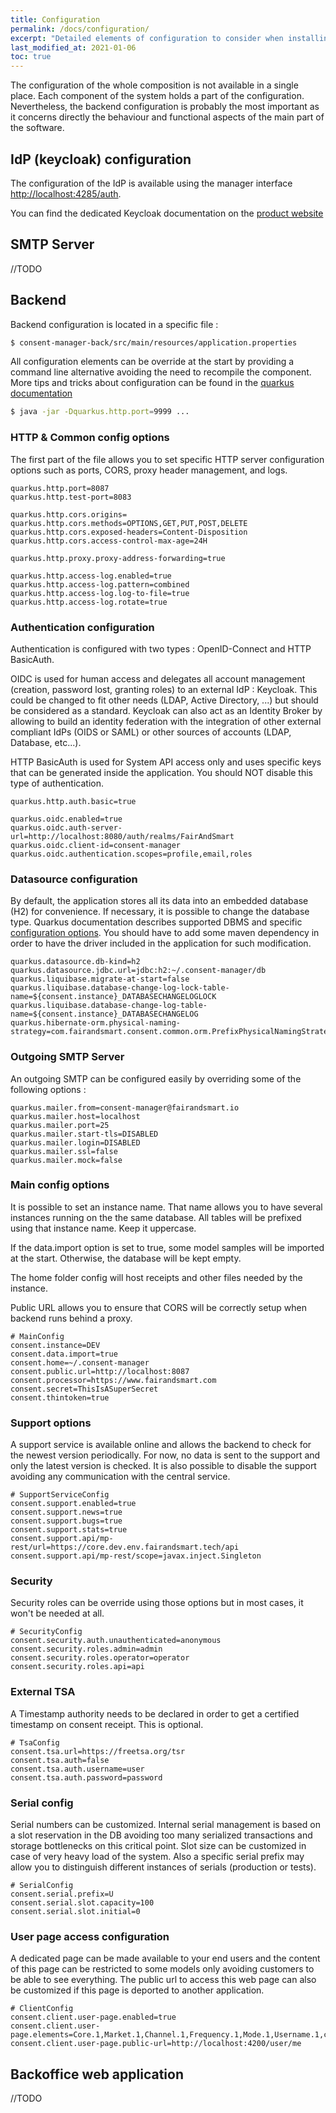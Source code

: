 ```yaml
---
title: Configuration
permalink: /docs/configuration/
excerpt: "Detailed elements of configuration to consider when installing Right Consents"
last_modified_at: 2021-01-06
toc: true
---
```


The configuration of the whole composition is not available in a single place. Each component of the system holds a part of the configuration. Nevertheless, the backend configuration is probably the most important as it concerns directly the behaviour and functional aspects of the main part of the software.

## IdP (keycloak) configuration

The configuration of the IdP is available using the manager interface <http://localhost:4285/auth>.

You can find the dedicated Keycloak documentation on the [product website](https://www.keycloak.org/docs/latest/server_admin/index.html)

## SMTP Server

//TODO

## Backend

Backend configuration is located in a specific file : 

```bash
$ consent-manager-back/src/main/resources/application.properties
```

All configuration elements can be override at the start by providing a command line alternative avoiding the need to recompile the component. More tips and tricks about configuration can be found in the [quarkus documentation](https://quarkus.io/guides/config#overriding-properties-at-runtime) 

```bash
$ java -jar -Dquarkus.http.port=9999 ...
```

### HTTP & Common config options

The first part of the file allows you to set specific HTTP server configuration options such as ports, CORS, proxy header management, and logs.

```properties
quarkus.http.port=8087
quarkus.http.test-port=8083

quarkus.http.cors.origins=
quarkus.http.cors.methods=OPTIONS,GET,PUT,POST,DELETE
quarkus.http.cors.exposed-headers=Content-Disposition
quarkus.http.cors.access-control-max-age=24H

quarkus.http.proxy.proxy-address-forwarding=true

quarkus.http.access-log.enabled=true
quarkus.http.access-log.pattern=combined
quarkus.http.access-log.log-to-file=true
quarkus.http.access-log.rotate=true
```

### Authentication configuration

Authentication is configured with two types : OpenID-Connect and HTTP BasicAuth. 

OIDC is used for human access and delegates all account management (creation, password lost, granting roles) to an external IdP : Keycloak. This could be changed to fit other needs (LDAP, Active Directory, ...) but should be considered as a standard. Keycloak can also act as an Identity Broker by allowing to build an identity federation with the integration of other external compliant IdPs (OIDS or SAML) or other sources of accounts (LDAP, Database, etc...).

HTTP BasicAuth is used for System API access only and uses specific keys that can be generated inside the application. You should NOT disable this type of authentication.

```properties
quarkus.http.auth.basic=true

quarkus.oidc.enabled=true
quarkus.oidc.auth-server-url=http://localhost:8080/auth/realms/FairAndSmart
quarkus.oidc.client-id=consent-manager
quarkus.oidc.authentication.scopes=profile,email,roles
```

### Datasource configuration

By default, the application stores all its data into an embedded database (H2) for convenience. If necessary, it is possible to change the database type. Quarkus documentation describes supported DBMS and specific [configuration options](https://quarkus.io/guides/datasource). You should have to add some maven dependency in order to have the driver included in the application for such modification. 

```properties
quarkus.datasource.db-kind=h2
quarkus.datasource.jdbc.url=jdbc:h2:~/.consent-manager/db
quarkus.liquibase.migrate-at-start=false
quarkus.liquibase.database-change-log-lock-table-name=${consent.instance}_DATABASECHANGELOGLOCK
quarkus.liquibase.database-change-log-table-name=${consent.instance}_DATABASECHANGELOG
quarkus.hibernate-orm.physical-naming-strategy=com.fairandsmart.consent.common.orm.PrefixPhysicalNamingStrategy
```

### Outgoing SMTP Server

An outgoing SMTP can be configured easily by overriding some of the following options :

```properties
quarkus.mailer.from=consent-manager@fairandsmart.io
quarkus.mailer.host=localhost
quarkus.mailer.port=25
quarkus.mailer.start-tls=DISABLED
quarkus.mailer.login=DISABLED
quarkus.mailer.ssl=false
quarkus.mailer.mock=false
```

### Main config options

It is possible to set an instance name. That name allows you to have several instances running on the the same database. All tables will be prefixed using that instance name. Keep it uppercase.

If the data.import option is set to true, some model samples will be imported at the start. Otherwise, the database will be kept empty.

The home folder config will host receipts and other files needed by the instance. 

Public URL allows you to ensure that CORS will be correctly setup when backend runs behind a proxy.

```properties
# MainConfig
consent.instance=DEV
consent.data.import=true
consent.home=~/.consent-manager
consent.public.url=http://localhost:8087
consent.processor=https://www.fairandsmart.com
consent.secret=ThisIsASuperSecret
consent.thintoken=true
```

### Support options

A support service is available online and allows the backend to check for the newest version periodically. For now, no data is sent to the support and only the latest version is checked. It is also possible to disable the support avoiding any communication with the central service.

```properties
# SupportServiceConfig
consent.support.enabled=true
consent.support.news=true
consent.support.bugs=true
consent.support.stats=true
consent.support.api/mp-rest/url=https://core.dev.env.fairandsmart.tech/api
consent.support.api/mp-rest/scope=javax.inject.Singleton
```

### Security

Security roles can be override using those options but in most cases, it won't be needed at all.

```properties
# SecurityConfig
consent.security.auth.unauthenticated=anonymous
consent.security.roles.admin=admin
consent.security.roles.operator=operator
consent.security.roles.api=api
```

### External TSA

A Timestamp authority needs to be declared in order to get a certified timestamp on consent receipt. This is optional.

```properties
# TsaConfig
consent.tsa.url=https://freetsa.org/tsr
consent.tsa.auth=false
consent.tsa.auth.username=user
consent.tsa.auth.password=password
```

### Serial config

Serial numbers can be customized. Internal serial management is based on a slot reservation in the DB avoiding too many serialized transactions and storage bottlenecks on this critical point. Slot size can be customized in case of very heavy load of the system. Also a specific serial prefix may allow you to distinguish different instances of serials (production or tests).

```properties
# SerialConfig
consent.serial.prefix=U
consent.serial.slot.capacity=100
consent.serial.slot.initial=0
```

### User page access configuration

A dedicated page can be made available to your end users and the content of this page can be restricted to some models only avoiding customers to be able to see everything. The public url to access this web page can also be customized if this page is deported to another application.

```properties
# ClientConfig
consent.client.user-page.enabled=true
consent.client.user-page.elements=Core.1,Market.1,Channel.1,Frequency.1,Mode.1,Username.1,cgu.1
consent.client.user-page.public-url=http://localhost:4200/user/me
```

## Backoffice web application

//TODO
